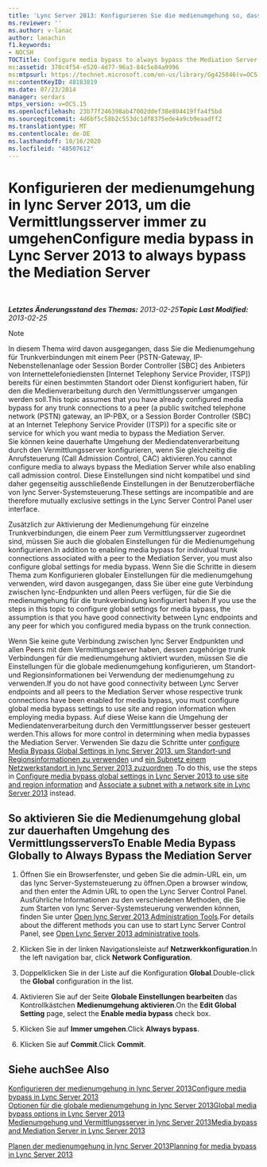```yaml
---
title: 'Lync Server 2013: Konfigurieren Sie die medienumgehung so, dass die Vermittlungsserver immer umgangen wird.'
ms.reviewer: ''
ms.author: v-lanac
author: lanachin
f1.keywords:
- NOCSH
TOCTitle: Configure media bypass to always bypass the Mediation Server
ms:assetid: 370c4f54-e520-4d77-96a3-84c5e84a9996
ms:mtpsurl: https://technet.microsoft.com/en-us/library/Gg425846(v=OCS.15)
ms:contentKeyID: 48183819
ms.date: 07/23/2014
manager: serdars
mtps_version: v=OCS.15
ms.openlocfilehash: 23b77f246398ab47002ddef38e804419ffa4f5bd
ms.sourcegitcommit: 4d6bf5c58b2c553dc1df8375ede4a9cb9eaadff2
ms.translationtype: MT
ms.contentlocale: de-DE
ms.lasthandoff: 10/16/2020
ms.locfileid: "48507612"
---
```

# <a name="configure-media-bypass-in-lync-server-2013-to-always-bypass-the-mediation-server"></a><span data-ttu-id="a152e-102">Konfigurieren der medienumgehung in lync Server 2013, um die Vermittlungsserver immer zu umgehen</span><span class="sxs-lookup"><span data-stu-id="a152e-102">Configure media bypass in Lync Server 2013 to always bypass the Mediation Server</span></span>

<div data-xmlns="http://www.w3.org/1999/xhtml">

<div class="topic" data-xmlns="http://www.w3.org/1999/xhtml" data-msxsl="urn:schemas-microsoft-com:xslt" data-cs="https://msdn.microsoft.com/">

<div data-asp="https://msdn2.microsoft.com/asp">



</div>

<div id="mainSection">

<div id="mainBody">

<span> </span>

<span data-ttu-id="a152e-103">_**Letztes Änderungsstand des Themas:** 2013-02-25_</span><span class="sxs-lookup"><span data-stu-id="a152e-103">_**Topic Last Modified:** 2013-02-25_</span></span>

<div>


> [!NOTE]  
> <span data-ttu-id="a152e-104">In diesem Thema wird davon ausgegangen, dass Sie die Medienumgehung für Trunkverbindungen mit einem Peer (PSTN-Gateway, IP-Nebenstellenanlage oder Session Border Controller [SBC] des Anbieters von Internettelefoniediensten [Internet Telephony Service Provider, ITSP]) bereits für einen bestimmten Standort oder Dienst konfiguriert haben, für den die Medienverarbeitung durch den Vermittlungsserver umgangen werden soll.</span><span class="sxs-lookup"><span data-stu-id="a152e-104">This topic assumes that you have already configured media bypass for any trunk connections to a peer (a public switched telephone network (PSTN) gateway, an IP-PBX, or a Session Border Controller (SBC) at an Internet Telephony Service Provider (ITSP)) for a specific site or service for which you want media to bypass the Mediation Server.</span></span><BR><span data-ttu-id="a152e-105">Sie können keine dauerhafte Umgehung der Mediendatenverarbeitung durch den Vermittlungsserver konfigurieren, wenn Sie gleichzeitig die Anrufsteuerung (Call Admission Control, CAC) aktivieren.</span><span class="sxs-lookup"><span data-stu-id="a152e-105">You cannot configure media to always bypass the Mediation Server while also enabling call admission control.</span></span> <span data-ttu-id="a152e-106">Diese Einstellungen sind nicht kompatibel und sind daher gegenseitig ausschließende Einstellungen in der Benutzeroberfläche von lync Server-Systemsteuerung.</span><span class="sxs-lookup"><span data-stu-id="a152e-106">These settings are incompatible and are therefore mutually exclusive settings in the Lync Server Control Panel user interface.</span></span>



</div>

<span data-ttu-id="a152e-107">Zusätzlich zur Aktivierung der Medienumgehung für einzelne Trunkverbindungen, die einem Peer zum Vermittlungsserver zugeordnet sind, müssen Sie auch die globalen Einstellungen für die Medienumgehung konfigurieren.</span><span class="sxs-lookup"><span data-stu-id="a152e-107">In addition to enabling media bypass for individual trunk connections associated with a peer to the Mediation Server, you must also configure global settings for media bypass.</span></span> <span data-ttu-id="a152e-108">Wenn Sie die Schritte in diesem Thema zum Konfigurieren globaler Einstellungen für die medienumgehung verwenden, wird davon ausgegangen, dass Sie über eine gute Verbindung zwischen lync-Endpunkten und allen Peers verfügen, für die Sie die medienumgehung für die trunkverbindung konfiguriert haben.</span><span class="sxs-lookup"><span data-stu-id="a152e-108">If you use the steps in this topic to configure global settings for media bypass, the assumption is that you have good connectivity between Lync endpoints and any peer for which you configured media bypass on the trunk connection.</span></span>

<span data-ttu-id="a152e-109">Wenn Sie keine gute Verbindung zwischen lync Server Endpunkten und allen Peers mit dem Vermittlungsserver haben, dessen zugehörige trunk Verbindungen für die medienumgehung aktiviert wurden, müssen Sie die Einstellungen für die globale medienumgehung konfigurieren, um Standort-und Regionsinformationen bei Verwendung der medienumgehung zu verwenden.</span><span class="sxs-lookup"><span data-stu-id="a152e-109">If you do not have good connectivity between Lync Server endpoints and all peers to the Mediation Server whose respective trunk connections have been enabled for media bypass, you must configure global media bypass settings to use site and region information when employing media bypass.</span></span> <span data-ttu-id="a152e-110">Auf diese Weise kann die Umgehung der Mediendatenverarbeitung durch den Vermittlungsserver besser gesteuert werden.</span><span class="sxs-lookup"><span data-stu-id="a152e-110">This allows for more control in determining when media bypasses the Mediation Server.</span></span> <span data-ttu-id="a152e-111">Verwenden Sie dazu die Schritte unter [configure Media Bypass Global Settings in lync Server 2013, um Standort-und Regionsinformationen zu verwenden](lync-server-2013-configure-media-bypass-global-settings-to-use-site-and-region-information.md) und [ein Subnetz einem Netzwerkstandort in lync Server 2013 zuzuordnen](lync-server-2013-associate-a-subnet-with-a-network-site.md) .</span><span class="sxs-lookup"><span data-stu-id="a152e-111">To do this, use the steps in [Configure media bypass global settings in Lync Server 2013 to use site and region information](lync-server-2013-configure-media-bypass-global-settings-to-use-site-and-region-information.md) and [Associate a subnet with a network site in Lync Server 2013](lync-server-2013-associate-a-subnet-with-a-network-site.md) instead.</span></span>

<div>

## <a name="to-enable-media-bypass-globally-to-always-bypass-the-mediation-server"></a><span data-ttu-id="a152e-112">So aktivieren Sie die Medienumgehung global zur dauerhaften Umgehung des Vermittlungsservers</span><span class="sxs-lookup"><span data-stu-id="a152e-112">To Enable Media Bypass Globally to Always Bypass the Mediation Server</span></span>

1.  <span data-ttu-id="a152e-113">Öffnen Sie ein Browserfenster, und geben Sie die admin-URL ein, um das lync Server-Systemsteuerung zu öffnen.</span><span class="sxs-lookup"><span data-stu-id="a152e-113">Open a browser window, and then enter the Admin URL to open the Lync Server Control Panel.</span></span> <span data-ttu-id="a152e-114">Ausführliche Informationen zu den verschiedenen Methoden, die Sie zum Starten von lync Server-Systemsteuerung verwenden können, finden Sie unter [Open lync Server 2013 Administration Tools](lync-server-2013-open-lync-server-administrative-tools.md).</span><span class="sxs-lookup"><span data-stu-id="a152e-114">For details about the different methods you can use to start Lync Server Control Panel, see [Open Lync Server 2013 administrative tools](lync-server-2013-open-lync-server-administrative-tools.md).</span></span>

2.  <span data-ttu-id="a152e-115">Klicken Sie in der linken Navigationsleiste auf **Netzwerkkonfiguration**.</span><span class="sxs-lookup"><span data-stu-id="a152e-115">In the left navigation bar, click **Network Configuration**.</span></span>

3.  <span data-ttu-id="a152e-116">Doppelklicken Sie in der Liste auf die Konfiguration **Global**.</span><span class="sxs-lookup"><span data-stu-id="a152e-116">Double-click the **Global** configuration in the list.</span></span>

4.  <span data-ttu-id="a152e-117">Aktivieren Sie auf der Seite **Globale Einstellungen bearbeiten** das Kontrollkästchen **Medienumgehung aktivieren**.</span><span class="sxs-lookup"><span data-stu-id="a152e-117">On the **Edit Global Setting** page, select the **Enable media bypass** check box.</span></span>

5.  <span data-ttu-id="a152e-118">Klicken Sie auf **Immer umgehen**.</span><span class="sxs-lookup"><span data-stu-id="a152e-118">Click **Always bypass**.</span></span>

6.  <span data-ttu-id="a152e-119">Klicken Sie auf **Commit**.</span><span class="sxs-lookup"><span data-stu-id="a152e-119">Click **Commit**.</span></span>

</div>

<div>

## <a name="see-also"></a><span data-ttu-id="a152e-120">Siehe auch</span><span class="sxs-lookup"><span data-stu-id="a152e-120">See Also</span></span>


[<span data-ttu-id="a152e-121">Konfigurieren der medienumgehung in lync Server 2013</span><span class="sxs-lookup"><span data-stu-id="a152e-121">Configure media bypass in Lync Server 2013</span></span>](lync-server-2013-configure-media-bypass.md)  
[<span data-ttu-id="a152e-122">Optionen für die globale medienumgehung in lync Server 2013</span><span class="sxs-lookup"><span data-stu-id="a152e-122">Global media bypass options in Lync Server 2013</span></span>](lync-server-2013-global-media-bypass-options.md)  
[<span data-ttu-id="a152e-123">Medienumgehung und Vermittlungsserver in lync Server 2013</span><span class="sxs-lookup"><span data-stu-id="a152e-123">Media bypass and Mediation Server in Lync Server 2013</span></span>](lync-server-2013-media-bypass-and-mediation-server.md)  


[<span data-ttu-id="a152e-124">Planen der medienumgehung in lync Server 2013</span><span class="sxs-lookup"><span data-stu-id="a152e-124">Planning for media bypass in Lync Server 2013</span></span>](lync-server-2013-planning-for-media-bypass.md)  
  

</div>

</div>

<span> </span>

</div>

</div>

</div>

